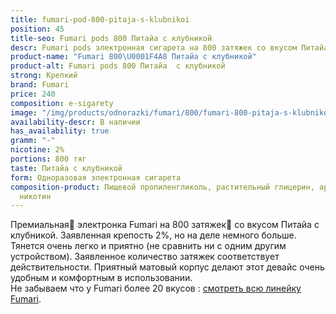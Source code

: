 ```yaml
---
title: fumari-pod-800-pitaja-s-klubnikoi
position: 45
title-seo: Fumari pods 800 Питайа с клубникой
descr: Fumari pods электронная сигарета на 800 затяжек со вкусом Питайа с клубникой
product-name: "Fumari 800\U0001F4A8 Питайа с клубникой"
product-alt: Fumari pods 800 Питайа  с клубникой
strong: Крепкий
brand: Fumari
price: 240
composition: e-sigarety
image: "/img/products/odnorazki/fumari/800/fumari-800-pitaja-s-klubnikoi.png"
availability-descr: В наличии
has_availability: true
gramm: "-"
nicotine: 2%
portions: 800 тяг
taste: Питайа с клубникой
form: Одноразовая электронная сигарета
composition-product: Пищевой пропиленгликоль, растительный глицерин, ароматизатор,
  никотин
---
```


Премиальная🥇 электронка Fumari на 800 затяжек💨 со вкусом Питайа с клубникой. Заявленная крепость 2%, но на деле немного больше. Тянется очень легко и приятно (не сравнить ни с одним другим устройством). Заявленное количество затяжек соответствует действительности. Приятный матовый корпус делают этот девайс очень удобным и комфортным в использовании.<br>
Не забываем что у Fumari более 20 вкусов : [смотреть всю линейку Fumari](/fumari).